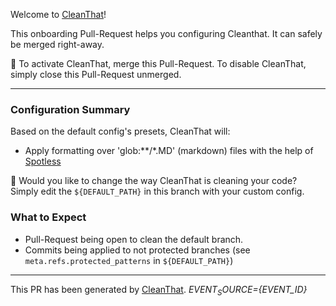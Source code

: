 Welcome to [CleanThat](https://github.com/solven-eu/cleanthat)!

This onboarding Pull-Request helps you configuring Cleanthat. It can safely be merged right-away.

:vertical_traffic_light: To activate CleanThat, merge this Pull-Request. To disable CleanThat, simply close this Pull-Request unmerged.

---

### Configuration Summary

Based on the default config's presets, CleanThat will:

- Apply formatting over 'glob:**/*.MD' (markdown) files with the help of [Spotless](https://github.com/diffplug/spotless)

:abcd: Would you like to change the way CleanThat is cleaning your code? Simply edit the `${DEFAULT_PATH}` in this branch with your custom config.

### What to Expect

- Pull-Request being open to clean the default branch.
- Commits being applied to not protected branches (see `meta.refs.protected_patterns` in `${DEFAULT_PATH}`)

---

This PR has been generated by [CleanThat](https://github.com/solven-eu/cleanthat).
_${EVENT_SOURCE}=${EVENT_ID}_
